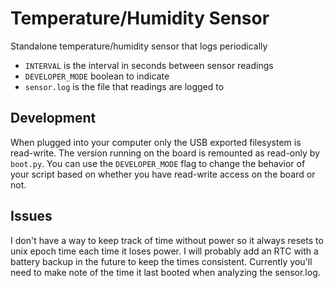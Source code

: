 # Temperature/Humidity Sensor

Standalone temperature/humidity sensor that logs periodically

* `INTERVAL` is the interval in seconds between sensor readings
* `DEVELOPER_MODE` boolean to indicate
* `sensor.log` is the file that readings are logged to

## Development
When plugged into your computer only the USB exported filesystem is read-write. The
version running on the board is remounted as read-only by `boot.py`. You can use the 
`DEVELOPER_MODE` flag to change the behavior of your script
based on whether you have read-write access on the board or not.

## Issues
I don't have a way to keep track of time without power so it always resets to unix epoch time each
time it loses power. I will probably add an RTC with a battery backup in the future to
keep the times consistent. Currently you'll need to make note of the time it last booted when 
analyzing the sensor.log.